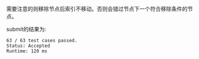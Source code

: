 需要注意的则移除节点后索引不移动。否则会错过节点下一个符合移除条件的节点。

submit的结果为:
```
63 / 63 test cases passed.
Status: Accepted
Runtime: 120 ms
```
